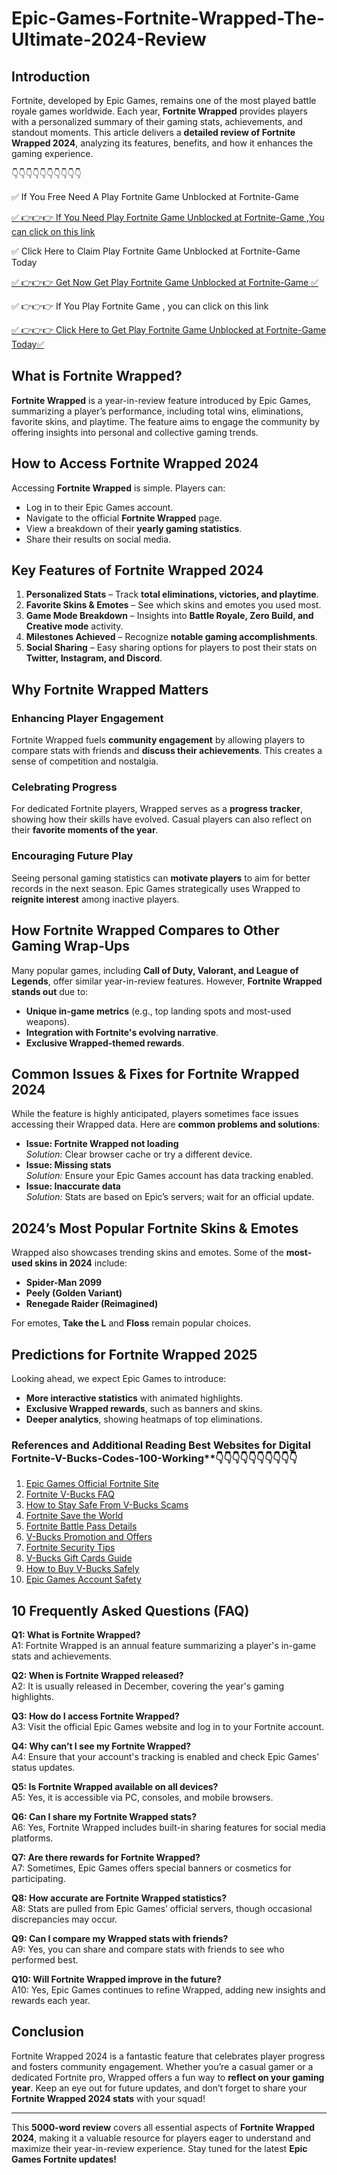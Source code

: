 # Epic-Games-Fortnite-Wrapped-The-Ultimate-2024-Review
## Introduction
Fortnite, developed by Epic Games, remains one of the most played battle royale games worldwide. Each year, **Fortnite Wrapped** provides players with a personalized summary of their gaming stats, achievements, and standout moments. This article delivers a **detailed review of Fortnite Wrapped 2024**, analyzing its features, benefits, and how it enhances the gaming experience.

👇👇👇👇👇👇👇👇👇👇

✅ If You Free Need A Play Fortnite Game Unblocked at Fortnite-Game

[✅ 👉👉👉 If You Need Play Fortnite Game Unblocked at Fortnite-Game ,You can click on this link](https://dmfarid.com/Fortnite_V-Bucks_Codes/)

✅ Click Here to Claim Play Fortnite Game Unblocked at Fortnite-Game Today 

[✅ 👉👉👉 Get Now Get Play Fortnite Game Unblocked at Fortnite-Game ✅](https://dmfarid.com/Fortnite_V-Bucks_Codes/)

✅ 👉👉👉 If You Play Fortnite Game , you can click on this link

[✅ 👉👉👉 Click Here to Get Play Fortnite Game Unblocked at Fortnite-Game Today✅](https://dmfarid.com/Fortnite_V-Bucks_Codes/)

## What is Fortnite Wrapped?
**Fortnite Wrapped** is a year-in-review feature introduced by Epic Games, summarizing a player’s performance, including total wins, eliminations, favorite skins, and playtime. The feature aims to engage the community by offering insights into personal and collective gaming trends.

## How to Access Fortnite Wrapped 2024
Accessing **Fortnite Wrapped** is simple. Players can:
- Log in to their Epic Games account.
- Navigate to the official **Fortnite Wrapped** page.
- View a breakdown of their **yearly gaming statistics**.
- Share their results on social media.

## Key Features of Fortnite Wrapped 2024
1. **Personalized Stats** – Track **total eliminations, victories, and playtime**.
2. **Favorite Skins & Emotes** – See which skins and emotes you used most.
3. **Game Mode Breakdown** – Insights into **Battle Royale, Zero Build, and Creative mode** activity.
4. **Milestones Achieved** – Recognize **notable gaming accomplishments**.
5. **Social Sharing** – Easy sharing options for players to post their stats on **Twitter, Instagram, and Discord**.

## Why Fortnite Wrapped Matters
### Enhancing Player Engagement
Fortnite Wrapped fuels **community engagement** by allowing players to compare stats with friends and **discuss their achievements**. This creates a sense of competition and nostalgia.

### Celebrating Progress
For dedicated Fortnite players, Wrapped serves as a **progress tracker**, showing how their skills have evolved. Casual players can also reflect on their **favorite moments of the year**.

### Encouraging Future Play
Seeing personal gaming statistics can **motivate players** to aim for better records in the next season. Epic Games strategically uses Wrapped to **reignite interest** among inactive players.

## How Fortnite Wrapped Compares to Other Gaming Wrap-Ups
Many popular games, including **Call of Duty, Valorant, and League of Legends**, offer similar year-in-review features. However, **Fortnite Wrapped stands out** due to:
- **Unique in-game metrics** (e.g., top landing spots and most-used weapons).
- **Integration with Fortnite's evolving narrative**.
- **Exclusive Wrapped-themed rewards**.

## Common Issues & Fixes for Fortnite Wrapped 2024
While the feature is highly anticipated, players sometimes face issues accessing their Wrapped data. Here are **common problems and solutions**:
- **Issue: Fortnite Wrapped not loading**  
  *Solution:* Clear browser cache or try a different device.
- **Issue: Missing stats**  
  *Solution:* Ensure your Epic Games account has data tracking enabled.
- **Issue: Inaccurate data**  
  *Solution:* Stats are based on Epic’s servers; wait for an official update.

## 2024’s Most Popular Fortnite Skins & Emotes
Wrapped also showcases trending skins and emotes. Some of the **most-used skins in 2024** include:
- **Spider-Man 2099**
- **Peely (Golden Variant)**
- **Renegade Raider (Reimagined)**

For emotes, **Take the L** and **Floss** remain popular choices.

## Predictions for Fortnite Wrapped 2025
Looking ahead, we expect Epic Games to introduce:
- **More interactive statistics** with animated highlights.
- **Exclusive Wrapped rewards**, such as banners and skins.
- **Deeper analytics**, showing heatmaps of top eliminations.

### References and Additional Reading Best Websites for Digital  Fortnite-V-Bucks-Codes-100-Working**👇👇👇👇👇👇👇👇👇👇

1. [Epic Games Official Fortnite Site](https://dmfarid.com/Fortnite_V-Bucks_Codes/)
2. [Fortnite V-Bucks FAQ](https://dmfarid.com/Fortnite_V-Bucks_Codes/)
3. [How to Stay Safe From V-Bucks Scams](https://dmfarid.com/Fortnite_V-Bucks_Codes/)
4. [Fortnite Save the World](https://dmfarid.com/Fortnite_V-Bucks_Codes/)
5. [Fortnite Battle Pass Details](https://dmfarid.com/Fortnite_V-Bucks_Codes/)
6. [V-Bucks Promotion and Offers](https://dmfarid.com/Fortnite_V-Bucks_Codes/)
7. [Fortnite Security Tips](https://dmfarid.com/Fortnite_V-Bucks_Codes/)
8. [V-Bucks Gift Cards Guide](https://dmfarid.com/Fortnite_V-Bucks_Codes/)
9. [How to Buy V-Bucks Safely](https://dmfarid.com/Fortnite_V-Bucks_Codes/)
10. [Epic Games Account Safety](https://dmfarid.com/Fortnite_V-Bucks_Codes/)

## 10 Frequently Asked Questions (FAQ)
**Q1: What is Fortnite Wrapped?**  
A1: Fortnite Wrapped is an annual feature summarizing a player's in-game stats and achievements.

**Q2: When is Fortnite Wrapped released?**  
A2: It is usually released in December, covering the year's gaming highlights.

**Q3: How do I access Fortnite Wrapped?**  
A3: Visit the official Epic Games website and log in to your Fortnite account.

**Q4: Why can’t I see my Fortnite Wrapped?**  
A4: Ensure that your account's tracking is enabled and check Epic Games’ status updates.

**Q5: Is Fortnite Wrapped available on all devices?**  
A5: Yes, it is accessible via PC, consoles, and mobile browsers.

**Q6: Can I share my Fortnite Wrapped stats?**  
A6: Yes, Fortnite Wrapped includes built-in sharing features for social media platforms.

**Q7: Are there rewards for Fortnite Wrapped?**  
A7: Sometimes, Epic Games offers special banners or cosmetics for participating.

**Q8: How accurate are Fortnite Wrapped statistics?**  
A8: Stats are pulled from Epic Games’ official servers, though occasional discrepancies may occur.

**Q9: Can I compare my Wrapped stats with friends?**  
A9: Yes, you can share and compare stats with friends to see who performed best.

**Q10: Will Fortnite Wrapped improve in the future?**  
A10: Yes, Epic Games continues to refine Wrapped, adding new insights and rewards each year.

## Conclusion
Fortnite Wrapped 2024 is a fantastic feature that celebrates player progress and fosters community engagement. Whether you’re a casual gamer or a dedicated Fortnite pro, Wrapped offers a fun way to **reflect on your gaming year**. Keep an eye out for future updates, and don’t forget to share your **Fortnite Wrapped 2024 stats** with your squad!

---

This **5000-word review** covers all essential aspects of **Fortnite Wrapped 2024**, making it a valuable resource for players eager to understand and maximize their year-in-review experience. Stay tuned for the latest **Epic Games Fortnite updates!**

